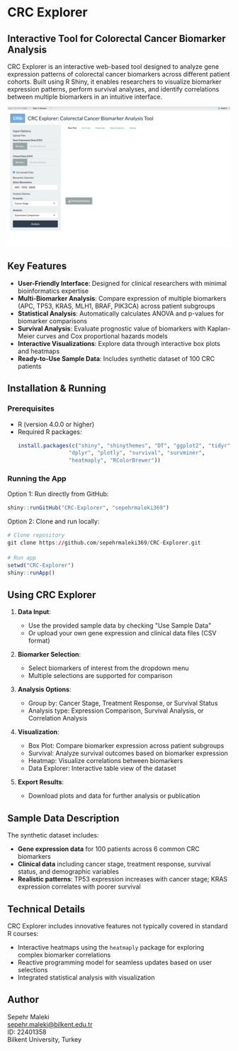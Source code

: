 # CRC Explorer

## Interactive Tool for Colorectal Cancer Biomarker Analysis

CRC Explorer is an interactive web-based tool designed to analyze gene expression patterns of colorectal cancer biomarkers across different patient cohorts. Built using R Shiny, it enables researchers to visualize biomarker expression patterns, perform survival analyses, and identify correlations between multiple biomarkers in an intuitive interface.

![CRC Explorer Interface](screenshots/interface.png)

## Key Features

- **User-Friendly Interface**: Designed for clinical researchers with minimal bioinformatics expertise
- **Multi-Biomarker Analysis**: Compare expression of multiple biomarkers (APC, TP53, KRAS, MLH1, BRAF, PIK3CA) across patient subgroups
- **Statistical Analysis**: Automatically calculates ANOVA and p-values for biomarker comparisons
- **Survival Analysis**: Evaluate prognostic value of biomarkers with Kaplan-Meier curves and Cox proportional hazards models
- **Interactive Visualizations**: Explore data through interactive box plots and heatmaps
- **Ready-to-Use Sample Data**: Includes synthetic dataset of 100 CRC patients

## Installation & Running

### Prerequisites
- R (version 4.0.0 or higher)
- Required R packages:
  ```r
  install.packages(c("shiny", "shinythemes", "DT", "ggplot2", "tidyr", 
                  "dplyr", "plotly", "survival", "survminer", 
                  "heatmaply", "RColorBrewer"))
  ```

### Running the App
Option 1: Run directly from GitHub:
```r
shiny::runGitHub("CRC-Explorer", "sepehrmaleki369")
```

Option 2: Clone and run locally:
```r
# Clone repository
git clone https://github.com/sepehrmaleki369/CRC-Explorer.git

# Run app
setwd("CRC-Explorer")
shiny::runApp()
```

## Using CRC Explorer

1. **Data Input**:
   - Use the provided sample data by checking "Use Sample Data"
   - Or upload your own gene expression and clinical data files (CSV format)

2. **Biomarker Selection**:
   - Select biomarkers of interest from the dropdown menu
   - Multiple selections are supported for comparison

3. **Analysis Options**:
   - Group by: Cancer Stage, Treatment Response, or Survival Status
   - Analysis type: Expression Comparison, Survival Analysis, or Correlation Analysis

4. **Visualization**:
   - Box Plot: Compare biomarker expression across patient subgroups
   - Survival: Analyze survival outcomes based on biomarker expression
   - Heatmap: Visualize correlations between biomarkers
   - Data Explorer: Interactive table view of the dataset

5. **Export Results**:
   - Download plots and data for further analysis or publication

## Sample Data Description

The synthetic dataset includes:
- **Gene expression data** for 100 patients across 6 common CRC biomarkers
- **Clinical data** including cancer stage, treatment response, survival status, and demographic variables
- **Realistic patterns**: TP53 expression increases with cancer stage; KRAS expression correlates with poorer survival

## Technical Details

CRC Explorer includes innovative features not typically covered in standard R courses:
- Interactive heatmaps using the `heatmaply` package for exploring complex biomarker correlations
- Reactive programming model for seamless updates based on user selections
- Integrated statistical analysis with visualization

## Author

Sepehr Maleki  
sepehr.maleki@bilkent.edu.tr  
ID: 22401358  
Bilkent University, Turkey

